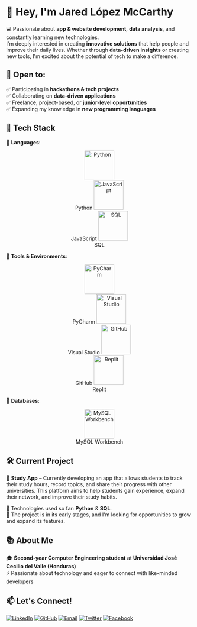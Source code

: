 # 👋 Hey, I'm Jared López McCarthy  

💻 Passionate about **app & website development**, **data analysis**, and constantly learning new technologies.  
I'm deeply interested in creating **innovative solutions** that help people and improve their daily lives. Whether through **data-driven insights** or creating new tools, I'm excited about the potential of tech to make a difference.  

## 🌟 Open to:  
✅ Participating in **hackathons & tech projects**  
✅ Collaborating on **data-driven applications**  
✅ Freelance, project-based, or **junior-level opportunities**  
✅ Expanding my knowledge in **new programming languages**  

## 🚀 Tech Stack  

🔹 **Languages**:  
<p align="center">
  <img src="https://img.shields.io/badge/Python-%233776AB.svg?style=for-the-badge&logo=python&logoColor=white" width="80" alt="Python"/><br> Python  
  <img src="https://img.shields.io/badge/JavaScript-%23323330.svg?style=for-the-badge&logo=javascript&logoColor=F7DF1E" width="80" alt="JavaScript"/><br> JavaScript  
  <img src="https://img.shields.io/badge/SQL-%234479A1.svg?style=for-the-badge&logo=mysql&logoColor=white" width="80" alt="SQL"/><br> SQL  
</p>

🔹 **Tools & Environments**:  
<p align="center">
  <img src="https://img.shields.io/badge/PyCharm-%234B4B6A.svg?style=for-the-badge&logo=jetbrains&logoColor=white" width="80" alt="PyCharm"/><br> PyCharm  
  <img src="https://img.shields.io/badge/Visual%20Studio-%235C2D91.svg?style=for-the-badge&logo=visualstudio&logoColor=white" width="80" alt="Visual Studio"/><br> Visual Studio  
  <img src="https://img.shields.io/badge/GitHub-%23181717.svg?style=for-the-badge&logo=github&logoColor=white" width="80" alt="GitHub"/><br> GitHub  
  <img src="https://img.shields.io/badge/Replit-%23000000.svg?style=for-the-badge&logo=replit&logoColor=white" width="80" alt="Replit"/><br> Replit  
</p>

🔹 **Databases**:  
<p align="center">
  <img src="https://img.shields.io/badge/MySQL%20Workbench-%234479A1.svg?style=for-the-badge&logo=mysql&logoColor=white" width="80" alt="MySQL Workbench"/><br> MySQL Workbench  
</p>


## 🛠️ Current Project  
🚧 **Study App** – Currently developing an app that allows students to track their study hours, record topics, and share their progress with other universities. This platform aims to help students gain experience, expand their network, and improve their study habits.  

🔧 Technologies used so far: **Python** & **SQL**.  
🔄 The project is in its early stages, and I'm looking for opportunities to grow and expand its features.

## 📚 About Me  
🎓 **Second-year Computer Engineering student** at **Universidad José Cecilio del Valle (Honduras)**  
⚡ Passionate about technology and eager to connect with like-minded developers  
 
## 📫 Let's Connect!  
[![LinkedIn](https://img.shields.io/badge/LinkedIn-%230077B5.svg?style=for-the-badge&logo=linkedin&logoColor=white)](https://www.linkedin.com/in/tu-perfil/)  [![GitHub](https://img.shields.io/badge/GitHub-%23181717.svg?style=for-the-badge&logo=github&logoColor=white)](https://github.com/McCode)  [![Email](https://img.shields.io/badge/Email-%23D14836.svg?style=for-the-badge&logo=gmail&logoColor=white)](mailto:tuemail@gmail.com)  [![Twitter](https://img.shields.io/badge/Twitter-%231DA1F2.svg?style=for-the-badge&logo=twitter&logoColor=white)](https://twitter.com/tu_usuario)  [![Facebook](https://img.shields.io/badge/Facebook-%231877F2.svg?style=for-the-badge&logo=facebook&logoColor=white)](https://www.facebook.com/tu_usuario)

